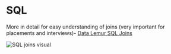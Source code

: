 # SQL
More in detail for easy understanding of joins (very important for placements and interviews)- [Data Lemur SQL Joins](https://datalemur.com/blog/sql-joins-infographics)

![SQL joins visual](https://api.datalemur.com/assets/dc84c379-8b43-474b-ae77-98ca94a86342)
